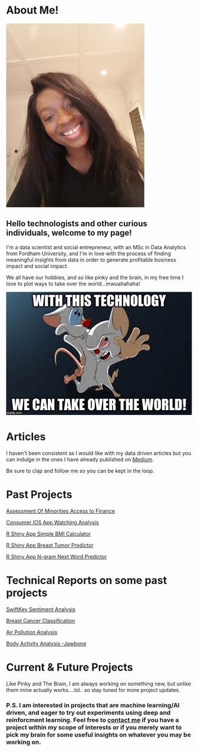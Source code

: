 # About Me!

![](Images/me_allsmiles.jpg)

## Hello technologists and other curious individuals, welcome to my page! 

I'm a data scientist and social entrepreneur, with an MSc in Data Analytics from Fordham University, and I'm in love with the process of finding meaningful insights from data in order to generate profitable business impact and social impact. 

We all have our hobbies, and so like pinky and the brain, in my free time I love to plot ways to take over the world...mwuahahaha! 

![](Images/woour.jpg)

# Articles
I haven't been consistent as I would like with my data driven articles but you can indulge in the ones I have already published on [Medium](https://medium.com/@Emi.N.Harry/).

Be sure to clap and follow me so you can be kept in the loop.


# Past Projects

[Assessment Of Minorities Access to Finance](https://enharry.github.io/Access-to-Finance/)

[Consumer IOS App Watching Analysis](https://enharry.github.io/watchtower/)

[R Shiny App  Simple BMI Calculator](https://enharry.shinyapps.io/BMI-app/)

[R Shiny App Breast Tumor Predictor](https://enharry.shinyapps.io/CancerPredictor/)

[R Shiny App N-gram Next Word Predictor](https://enharry.shinyapps.io/WordPrediction/)


# Technical Reports on some past projects
[SwiftKey Sentiment Analysis](https://rpubs.com/ENHarry/Milestone)

[Breast Cancer Classification](https://rpubs.com/ENHarry/BCancer)

[Air Pollution Analysis](https://rpubs.com/ENHarry/airpollution)

[Body Activity Analysis -Jawbone](https://rpubs.com/ENHarry/jawboneanalysis) 


# Current & Future Projects

Like Pinky and The Brain, I am always working on something new, but unlike them mine actually works....lol.. so stay tuned for more project updates.

### P.S. I am interested in projects that are machine learning/AI driven, and eager to try out experiments using deep and reinforcment learning. Feel free to [contact me](emi.nonye@gmail.com) if you have a project within my scope of interests or if you merely want to pick  my brain for some useful insights on whatever you may be working on. 
